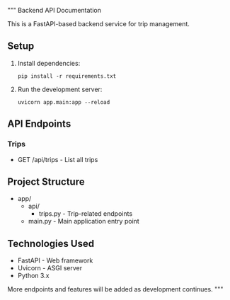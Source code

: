 """
Backend API Documentation

This is a FastAPI-based backend service for trip management.

## Setup
1. Install dependencies:
   ```
   pip install -r requirements.txt
   ```

2. Run the development server:
   ```
   uvicorn app.main:app --reload
   ```

## API Endpoints

### Trips
- GET /api/trips - List all trips

## Project Structure
- app/
  - api/
    - trips.py - Trip-related endpoints
  - main.py - Main application entry point

## Technologies Used
- FastAPI - Web framework
- Uvicorn - ASGI server
- Python 3.x

More endpoints and features will be added as development continues.
"""